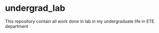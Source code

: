 # undergrad_lab
This repository contain all work done in lab in my undergraduate life in ETE department
